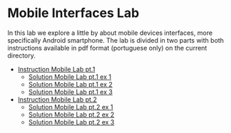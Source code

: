 # Mobile Interfaces Lab

In this lab we explore a little by about mobile devices interfaces, more specifically Android smartphone. The lab is divided in two parts with both instructions available in pdf format (portuguese only) on the current directory.

- [Instruction Mobile Lab pt.1](/inst-lab1-p1.pdf)
  - [Solution Mobile Lab pt.1 ex 1]()
  - [Solution Mobile Lab pt.1 ex 2]()
  - [Solution Mobile Lab pt.1 ex 3]()
- [Instruction Mobile Lab pt.2](/inst-lab1-p2.pdf)
  - [Solution Mobile Lab pt.2 ex 1]()
  - [Solution Mobile Lab pt.2 ex 2]()
  - [Solution Mobile Lab pt.2 ex 3]()